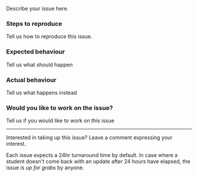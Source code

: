 Describe your issue here.

### Steps to reproduce
Tell us how to reproduce this issue. 

### Expected behaviour
Tell us what should happen

### Actual behaviour
Tell us what happens instead

### Would you like to work on the issue?
Tell us if you would like to work on this issue

-----------------------------------

Interested in taking up this issue? Leave a comment expressing your interest.

Each issue expects a 24hr turnaround time by default. In case where a student doesn't come back with an update after 24 hours have elapsed, the issue is *up for grabs* by anyone.